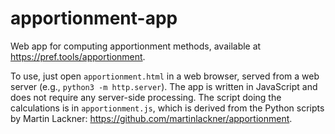 # apportionment-app

Web app for computing apportionment methods, available at https://pref.tools/apportionment.

To use, just open `apportionment.html` in a web browser, served from a web server (e.g., `python3 -m http.server`). The app is written in JavaScript and does not require any server-side processing. The script doing the calculations is in `apportionment.js`, which is derived from the Python scripts by Martin Lackner: https://github.com/martinlackner/apportionment.